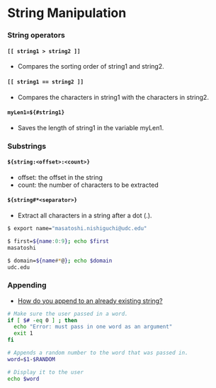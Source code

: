 # String Manipulation

### String operators

#### `[[ string1 > string2 ]]`
- Compares the sorting order of string1 and string2.

#### `[[ string1 == string2 ]]`
- Compares the characters in string1 with the characters in string2.

#### `myLen1=${#string1}`
- Saves the length of string1 in the variable myLen1.

### Substrings
#### `${string:<offset>:<count>}` 
- offset: the offset in the string
- count: the number of characters to be extracted

#### `${string#*<separator>}`
- Extract all characters in a string after a dot (.).

```bash
$ export name="masatoshi.nishiguchi@udc.edu"

$ first=${name:0:9}; echo $first
masatoshi

$ domain=${name#*@}; echo $domain
udc.edu
```

### Appending
- [How do you append to an already existing string?](http://stackoverflow.com/questions/2250131/how-do-you-append-to-an-already-existing-string)

```bash
# Make sure the user passed in a word.
if [ $# -eq 0 ] ; then
  echo "Error: must pass in one word as an argument"
  exit 1
fi

# Appends a random number to the word that was passed in.
word=$1-$RANDOM

# Display it to the user
echo $word
```

